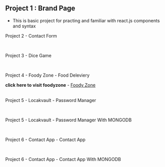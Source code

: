 ## Project 1 : Brand Page

- This is basic project for practing and familiar with react.js components and syntax

<p>Project 2 - Contact Form</p>
<br>
<p>Project 3 - Dice Game</p>
<br>
<div><p>Project 4 - Foody Zone - Food Deleviery</p> 
<b>click here to visit foodyzone</b> - <a href="https://foodyzone-rho.vercel.app/">Foody Zone</a></div>
<br>
<p>Project 5 - Locakvault - Password Manager</p>
<br>
<p>Project 5 - Locakvault - Password Manager With MONGODB </p>
<br>
<p>Project 6 - Contact App - Contact App</p>
<br>
<p>Project 6 - Contact App - Contact App With MONGODB </p>
<br>
